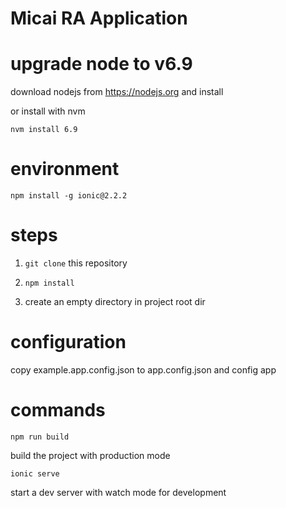 Micai RA Application
====================



# upgrade node to v6.9 

download nodejs from https://nodejs.org  and install

or install with nvm

` nvm install 6.9 `

# environment

` npm install -g ionic@2.2.2 `

# steps

1.  ` git clone ` this repository

2.  ` npm install `

3. create an empty directory in project root dir

# configuration

copy example.app.config.json to app.config.json and config app

# commands

` npm run build ` 

build the project with production mode

` ionic serve ` 

start a dev server with watch mode for development
